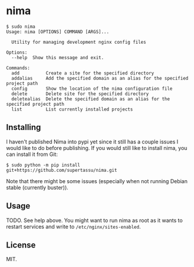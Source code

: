 # nima

```
$ sudo nima
Usage: nima [OPTIONS] COMMAND [ARGS]...

  Utility for managing development nginx config files

Options:
  --help  Show this message and exit.

Commands:
  add          Create a site for the specified directory
  addalias     Add the specified domain as an alias for the specified project path
  config       Show the location of the nima configuration file
  delete       Delete site for the specified directory
  deletealias  Delete the specified domain as an alias for the specified project path
  list         List currently installed projects
```

## Installing

I haven't published Nima into pypi yet since it still has a couple issues I would like to do before publishing.
If you would still like to install nima, you can install it from Git:

```
$ sudo python -m pip install git+https://github.com/supertassu/nima.git
```

Note that there might be some issues (especially when not running Debian stable (currently buster)).

## Usage

TODO. See help above. You might want to run nima as root as it wants to restart services and write
to `/etc/nginx/sites-enabled`.

## License

MIT.
